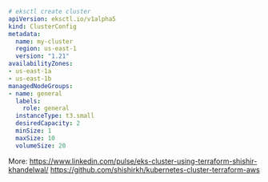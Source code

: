 ```yaml
# eksctl create cluster
apiVersion: eksctl.io/v1alpha5
kind: ClusterConfig
metadata:
  name: my-cluster
  region: us-east-1
  version: "1.21"
availabilityZones:
- us-east-1a
- us-east-1b
managedNodeGroups:
- name: general
  labels:
    role: general
  instanceType: t3.small
  desiredCapacity: 2
  minSize: 1
  maxSize: 10
  volumeSize: 20
```

More:
https://www.linkedin.com/pulse/eks-cluster-using-terraform-shishir-khandelwal/
https://github.com/shishirkh/kubernetes-cluster-terraform-aws